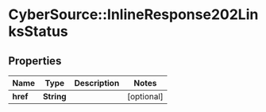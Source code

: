 # CyberSource::InlineResponse202LinksStatus

## Properties
Name | Type | Description | Notes
------------ | ------------- | ------------- | -------------
**href** | **String** |  | [optional] 



